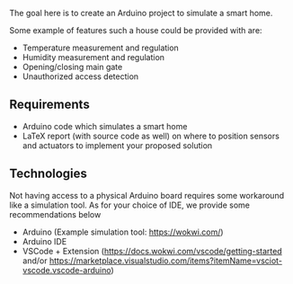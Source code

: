 The goal here is to create an Arduino project to simulate a smart home.

Some example of features such a house could be provided with are:
 - Temperature measurement and regulation
 - Humidity measurement and regulation
 - Opening/closing main gate
 - Unauthorized access detection

## Requirements
 - Arduino code which simulates a smart home
 - LaTeX report (with source code as well) on where to position sensors and actuators to implement your proposed solution

## Technologies
Not having access to a physical Arduino board requires some workaround like a simulation tool.
As for your choice of IDE, we provide some recommendations below

 - Arduino (Example simulation tool: https://wokwi.com/)
 - Arduino IDE
 - VSCode + Extension (https://docs.wokwi.com/vscode/getting-started and/or https://marketplace.visualstudio.com/items?itemName=vsciot-vscode.vscode-arduino)

